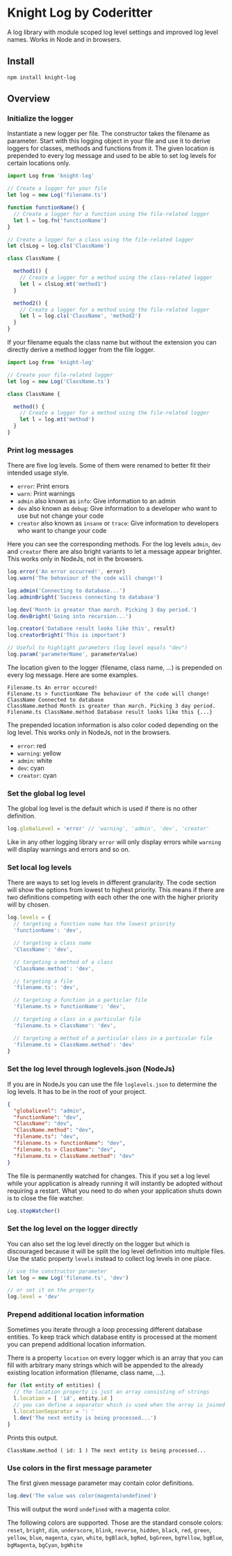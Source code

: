 # Knight Log by Coderitter

A log library with module scoped log level settings and improved log level names. Works in Node and in browsers.

## Install

`npm install knight-log`

## Overview

### Initialize the logger

Instantiate a new logger per file. The constructor takes the filename as parameter. Start with this logging object in your file and use it to derive loggers for classes, methods and functions from it. The given location is prepended to every log message and used to be able to set log levels for certain locations only.

```typescript
import Log from 'knight-log'

// Create a logger for your file
let log = new Log('filename.ts')

function functionName() {
  // Create a logger for a function using the file-related logger
  let l = log.fn('functionName')
}

// Create a logger for a class using the file-related logger
let clsLog = log.cls('ClassName')

class ClassName {

  method1() {
    // Create a logger for a method using the class-related logger
    let l = clsLog.mt('method1')
  }

  method2() {
    // Create a logger for a method using the file-related logger
    let l = log.cls('ClassName', 'method2')
  }
}
```

If your filename equals the class name but without the extension you can directly derive a method logger from the file logger.

```typescript
import Log from 'knight-log'

// Create your file-related logger
let log = new Log('ClassName.ts')

class ClassName {

  method() {
    // Create a logger for a method using the file-related logger
    let l = log.mt('method')
  }
}
```

### Print log messages

There are five log levels. Some of them were renamed to better fit their intended usage style.

- `error`: Print errors
- `warn`: Print warnings
- `admin` also known as `info`: Give information to an admin
- `dev` also known as `debug`: Give information to a developer who want to use but not change your code
- `creator` also known as `insane` or `trace`: Give information to developers who want to change your code

Here you can see the corresponding methods. For the log levels `admin`, `dev` and `creator` there are also bright variants to let a message appear brighter. This works only in NodeJs, not in the browsers.

```typescript
log.error('An error occurred!', error)
log.warn('The behaviour of the code will change!') 

log.admin('Connecting to database...')
log.adminBright('Success connecting to database')

log.dev('Month is greater than march. Picking 3 day period.')
log.devBright('Going into recursion...')

log.creator('Database result looks like this', result)
log.creatorBright('This is important')

// Useful to highlight parameters (log level equals "dev")
log.param('parameterName', parameterValue)
```

The location given to the logger (filename, class name, ...) is prepended on every log message. Here are some examples.

```shell
Filename.ts An error occured!
Filename.ts > functionName The behaviour of the code will change!
ClassName Connected to database
ClassName.method Month is greater than march. Picking 3 day period.
Filename.ts ClassName.method Database result looks like this {...}
```

The prepended location information is also color coded depending on the log level. This works only in NodeJs, not in the browsers.

- `error`: red
- `warning`: yellow
- `admin`: white
- `dev`: cyan
- `creator`: cyan

### Set the global log level

The global log level is the default which is used if there is no other definition.

```typescript
log.globalLevel = 'error' // 'warning', 'admin', 'dev', 'creator'
```

Like in any other logging library `error` will only display errors while `warning` will display warnings and errors and so on.

### Set local log levels

There are ways to set log levels in different granularity. The code section will show the options from lowest to highest priority. This means if there are two definitions competing with each other the one with the higher priority will by chosen.

```typescript
log.levels = {
  // targeting a function name has the lowest priority
  'functionName': 'dev',

  // targeting a class name
  'ClassName': 'dev',

  // targeting a method of a class
  'ClassName.method': 'dev',

  // targeting a file
  'filename.ts': 'dev',

  // targeting a function in a particlar file
  'filename.ts > functionName': 'dev',

  // targeting a class in a particular file
  'filename.ts > ClassName': 'dev',

  // targeting a method of a particular class in a particular file
  'filename.ts > ClassName.method': 'dev'
}
```

### Set the log level through loglevels.json (NodeJs)

If you are in NodeJs you can use the file `loglevels.json` to determine the log levels. It has to be in the root of your project.

```json
{
  "globalLevel": "admin",
  "functionName": "dev",
  "ClassName": "dev",
  "ClassName.method": "dev",
  "filename.ts": "dev",
  "filename.ts > functionName": "dev",
  "filename.ts > ClassName": "dev",
  "filename.ts > ClassName.method": "dev"
}
```

The file is permanently watched for changes. This if you set a log level while your application is already running it will instantly be adopted without requiring a restart. What you need to do when your application shuts down is to close the file watcher.

```typescript
Log.stopWatcher()
```

### Set the log level on the logger directly

You can also set the log level directly on the logger but which is discouraged because it will be split the log level definition into multiple files. Use the static property `levels` instead to collect log levels in one place.

```typescript
// use the constructor parameter
let log = new Log('filename.ts', 'dev')

// or set it on the property
log.level = 'dev'
```

### Prepend additional location information

Sometimes you iterate through a loop processing different database entities. To keep track which database entity is processed at the moment you can prepend additional location information.

There is a property `location` on every logger which is an array that you can fill with arbitrary many strings which will be appended to the already existing location information (filename, class name, ...).

```typescript
for (let entity of entities) {
  // the location property is just an array consisting of strings
  l.location = [ 'id', entity.id ]
  // you can define a separator which is used when the array is joined into a string
  l.locationSeparator = ': '
  l.dev('The next entity is being processed...')
}
```

Prints this output.

```shell
ClassName.method ( id: 1 ) The next entity is being processed...
```

### Use colors in the first message parameter

The first given message parameter may contain color definitions.

```typescript
log.dev('The value was color(magenta)undefined')
```

This will output the word `undefined` with a magenta color.

The following colors are supported. Those are the standard console colors: `reset`, `bright`, `dim`, `underscore`, `blink`, `reverse`, `hidden`, `black`, `red`, `green`, `yellow`, `blue`, `magenta`, `cyan`, `white`, `bgBlack`, `bgRed`, `bgGreen`, `bgYellow`, `bgBlue`, `bgMagenta`, `bgCyan`, `bgWhite`
